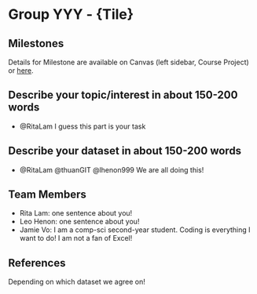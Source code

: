 # Group YYY - {Tile}
## Milestones

Details for Milestone are available on Canvas (left sidebar, Course Project) or [here](https://firas.moosvi.com/courses/data301/project/milestone01.html).

## Describe your topic/interest in about 150-200 words

- @RitaLam I guess this part is your task

## Describe your dataset in about 150-200 words

- @RitaLam @thuanGIT @lhenon999 We are all doing this!

## Team Members

- Rita Lam: one sentence about you!
- Leo Henon: one sentence about you!
- Jamie Vo: I am a comp-sci second-year student. Coding is everything I want to do! I am not a fan of Excel!

## References

Depending on which dataset we agree on!
